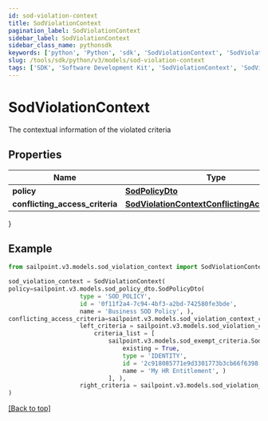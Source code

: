 ```yaml
---
id: sod-violation-context
title: SodViolationContext
pagination_label: SodViolationContext
sidebar_label: SodViolationContext
sidebar_class_name: pythonsdk
keywords: ['python', 'Python', 'sdk', 'SodViolationContext', 'SodViolationContext'] 
slug: /tools/sdk/python/v3/models/sod-violation-context
tags: ['SDK', 'Software Development Kit', 'SodViolationContext', 'SodViolationContext']
---
```


# SodViolationContext

The contextual information of the violated criteria

## Properties

Name | Type | Description | Notes
------------ | ------------- | ------------- | -------------
**policy** | [**SodPolicyDto**](sod-policy-dto) |  | [optional] 
**conflicting_access_criteria** | [**SodViolationContextConflictingAccessCriteria**](sod-violation-context-conflicting-access-criteria) |  | [optional] 
}

## Example

```python
from sailpoint.v3.models.sod_violation_context import SodViolationContext

sod_violation_context = SodViolationContext(
policy=sailpoint.v3.models.sod_policy_dto.SodPolicyDto(
                    type = 'SOD_POLICY', 
                    id = '0f11f2a4-7c94-4bf3-a2bd-742580fe3bde', 
                    name = 'Business SOD Policy', ),
conflicting_access_criteria=sailpoint.v3.models.sod_violation_context_conflicting_access_criteria.SodViolationContext_conflictingAccessCriteria(
                    left_criteria = sailpoint.v3.models.sod_violation_context_conflicting_access_criteria_left_criteria.SodViolationContext_conflictingAccessCriteria_leftCriteria(
                        criteria_list = [
                            sailpoint.v3.models.sod_exempt_criteria.SodExemptCriteria(
                                existing = True, 
                                type = 'IDENTITY', 
                                id = '2c918085771e9d3301773b3cb66f6398', 
                                name = 'My HR Entitlement', )
                            ], ), 
                    right_criteria = sailpoint.v3.models.sod_violation_context_conflicting_access_criteria_left_criteria.SodViolationContext_conflictingAccessCriteria_leftCriteria(), )
)

```
[[Back to top]](#) 

